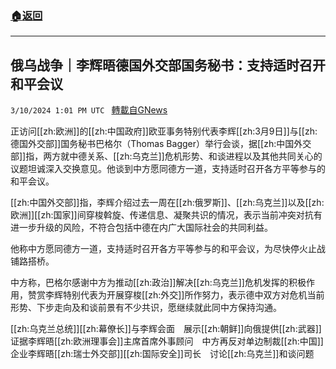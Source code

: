 ###  [:house:返回](README.md)
---


## 俄乌战争｜李辉晤德国外交部国务秘书：支持适时召开和平会议
`3/10/2024 1:01 PM UTC ` [轉載自GNews](https://gnews.org/articles/2381845)

正访问[[zh:欧洲]]的[[zh:中国政府]]欧亚事务特别代表李辉[[zh:3月9日]]与[[zh:德国外交部]]国务秘书巴格尔（Thomas Bagger）举行会谈，据[[zh:中国外交部]]指，两方就中德关系、[[zh:乌克兰]]危机形势、和谈进程以及其他共同关心的议题坦诚深入交换意见。他谈到中方愿同德方一道，支持适时召开各方平等参与的和平会议。

[[zh:中国外交部]]指，李辉介绍过去一周在[[zh:俄罗斯]]、[[zh:乌克兰]]以及[[zh:欧洲]][[zh:国家]]间穿梭斡旋、传递信息、凝聚共识的情况，表示当前冲突对抗有进一步升级的风险，不符合包括中德在内广大国际社会的共同利益。

他称中方愿同德方一道，支持适时召开各方平等参与的和平会议，为尽快停火止战铺路搭桥。

中方称，巴格尔感谢中方为推动[[zh:政治]]解决[[zh:乌克兰]]危机发挥的积极作用，赞赏李辉特别代表为开展穿梭[[zh:外交]]所作努力，表示德中双方对危机当前形势、下步走向及和谈前景有不少共识，愿继续就此同中方保持沟通。

[[zh:乌克兰总统]][[zh:幕僚长]]与李辉会面　展示[[zh:朝鲜]]向俄提供[[zh:武器]]证据李辉晤[[zh:欧洲理事会]]主席首席外事顾问　中方再反对单边制裁[[zh:中国]]企业李辉晤[[zh:瑞士外交部]][[zh:国际安全]]司长　讨论[[zh:乌克兰]]和谈问题
